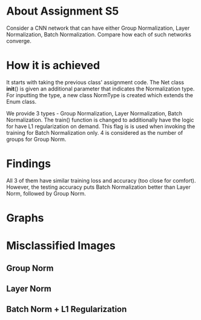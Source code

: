 # About Assignment S5
Consider a CNN network that can have either Group Normalization, Layer Normalization, Batch Normalization.
Compare how each of such networks converge.

# How it is achieved
It starts with taking the previous class' assignment code. 
The Net class __init__() is given an additional parameter that indicates the Normalization type.
For inputting the type, a new class NormType is created which extends the Enum class.

We provide 3 types - Group Normalization, Layer Normalization, Batch Normalization.
The train() function is changed to additionally have the logic for have L1 regularization on demand.
This flag is is used when invoking the training for Batch Normalization only.
4 is considered as the number of groups for Group Norm.

# Findings
All 3 of them have similar training loss and accuracy (too close for comfort).
However, the testing accuracy puts Batch Normalization better than Layer Norm, followed by Group Norm.

# Graphs

# Misclassified Images
## Group Norm 


## Layer Norm


## Batch Norm + L1 Regularization

